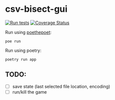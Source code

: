 # csv-bisect-gui
[![Run tests](https://github.com/dfint/csv-bisect-gui/actions/workflows/test.yml/badge.svg)](https://github.com/dfint/csv-bisect-gui/actions/workflows/test.yml)
[![Coverage Status](https://coveralls.io/repos/github/dfint/csv-bisect-gui/badge.svg?branch=main)](https://coveralls.io/github/dfint/csv-bisect-gui?branch=main)

Run using [poethepoet](https://github.com/nat-n/poethepoet):
```
poe run
```

Run using poetry:
```
poetry run app
```

## TODO:

- [ ] save state (last selected file location, encoding)
- [ ] run/kill the game
